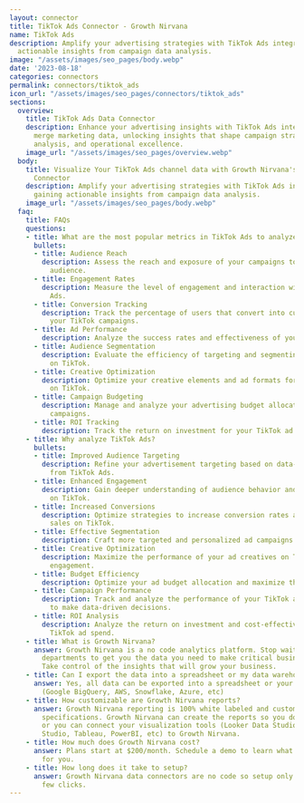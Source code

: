 ```yaml
---
layout: connector
title: TikTok Ads Connector - Growth Nirvana
name: TikTok Ads
description: Amplify your advertising strategies with TikTok Ads integration, gaining
  actionable insights from campaign data analysis.
image: "/assets/images/seo_pages/body.webp"
date: '2023-08-18'
categories: connectors
permalink: connectors/tiktok_ads
icon_url: "/assets/images/seo_pages/connectors/tiktok_ads"
sections:
  overview:
    title: TikTok Ads Data Connector
    description: Enhance your advertising insights with TikTok Ads integration. Seamlessly
      merge marketing data, unlocking insights that shape campaign strategies, audience
      analysis, and operational excellence.
    image_url: "/assets/images/seo_pages/overview.webp"
  body:
    title: Visualize Your TikTok Ads channel data with Growth Nirvana's TikTok Ads
      Connector
    description: Amplify your advertising strategies with TikTok Ads integration,
      gaining actionable insights from campaign data analysis.
    image_url: "/assets/images/seo_pages/body.webp"
  faq:
    title: FAQs
    questions:
    - title: What are the most popular metrics in TikTok Ads to analyze?
      bullets:
      - title: Audience Reach
        description: Assess the reach and exposure of your campaigns to the TikTok
          audience.
      - title: Engagement Rates
        description: Measure the level of engagement and interaction with your TikTok
          Ads.
      - title: Conversion Tracking
        description: Track the percentage of users that convert into customers from
          your TikTok campaigns.
      - title: Ad Performance
        description: Analyze the success rates and effectiveness of your TikTok Ads.
      - title: Audience Segmentation
        description: Evaluate the efficiency of targeting and segmenting strategies
          on TikTok.
      - title: Creative Optimization
        description: Optimize your creative elements and ad formats for better results
          on TikTok.
      - title: Campaign Budgeting
        description: Manage and analyze your advertising budget allocation for TikTok
          campaigns.
      - title: ROI Tracking
        description: Track the return on investment for your TikTok ad spend.
    - title: Why analyze TikTok Ads?
      bullets:
      - title: Improved Audience Targeting
        description: Refine your advertisement targeting based on data-driven insights
          from TikTok Ads.
      - title: Enhanced Engagement
        description: Gain deeper understanding of audience behavior and preferences
          on TikTok.
      - title: Increased Conversions
        description: Optimize strategies to increase conversion rates and drive more
          sales on TikTok.
      - title: Effective Segmentation
        description: Craft more targeted and personalized ad campaigns on TikTok.
      - title: Creative Optimization
        description: Maximize the performance of your ad creatives on TikTok for better
          engagement.
      - title: Budget Efficiency
        description: Optimize your ad budget allocation and maximize the ROI on TikTok.
      - title: Campaign Performance
        description: Track and analyze the performance of your TikTok ad campaigns
          to make data-driven decisions.
      - title: ROI Analysis
        description: Analyze the return on investment and cost-effectiveness of your
          TikTok ad spend.
    - title: What is Growth Nirvana?
      answer: Growth Nirvana is a no code analytics platform. Stop waiting for other
        departments to get you the data you need to make critical business decisions.
        Take control of the insights that will grow your business.
    - title: Can I export the data into a spreadsheet or my data warehouse?
      answer: Yes, all data can be exported into a spreadsheet or your data warehouse
        (Google BigQuery, AWS, Snowflake, Azure, etc)
    - title: How customizable are Growth Nirvana reports?
      answer: Growth Nirvana reporting is 100% white labeled and customized to your
        specifications. Growth Nirvana can create the reports so you don’t have to
        or you can connect your visualization tools (Looker Data Studio/Google Data
        Studio, Tableau, PowerBI, etc) to Growth Nirvana.
    - title: How much does Growth Nirvana cost?
      answer: Plans start at $200/month. Schedule a demo to learn what plan is best
        for you.
    - title: How long does it take to setup?
      answer: Growth Nirvana data connectors are no code so setup only requires a
        few clicks.
---
```

